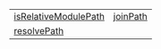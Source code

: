 |                                                                                                        |                                                                                |
| ------------------------------------------------------------------------------------------------------ | ------------------------------------------------------------------------------ |
| [isRelativeModulePath](https://shahabganji.gitbook.io/sample/aot/system/function/isrelativemodulepath) | [joinPath](https://shahabganji.gitbook.io/sample/aot/system/function/joinpath) |
| [resolvePath](https://shahabganji.gitbook.io/sample/aot/system/function/resolvepath)                   |                                                                                |